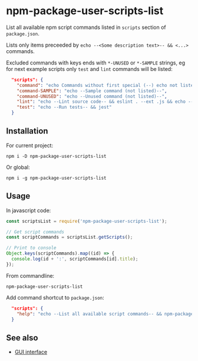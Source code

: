 # npm-package-user-scripts-list

List all available npm script commands listed in `scripts` section of
`package.json`.

Lists only items preceeded by `echo --<Some description text>-- && <...>`
commands.

Excluded commands with keys ends with `*-UNUSED` or `*-SAMPLE` strings, eg for
next example scripts only `test` and `lint` commands will be listed:

```json
  "scripts": {
    "command": "echo Commands without first special (--) echo not listed",
    "command-SAMPLE": "echo --Sample command (not listed)--",
    "command-UNUSED": "echo --Unused command (not listed)--",
    "lint": "echo --Lint source code-- && eslint . --ext .js && echo --No JS problems found--",
    "test": "echo --Run tests-- && jest"
  }
```

## Installation

For current project:

```shell
npm i -D npm-package-user-scripts-list
```
Or global:
```shell
npm i -g npm-package-user-scripts-list
```

## Usage

In javascript code:

```js
const scriptsList = require('npm-package-user-scripts-list');

// Get script commands
const scriptCommands = scriptsList.getScripts();

// Print to console
Object.keys(scriptCommands).map((id) => {
  console.log(id + ':', scriptCommands[id].title);
});
```

From commandline:
```shell
npm-package-user-scripts-list
```

Add command shortcut to `package.json`:
```json
  "scripts": {
    "help": "echo --List all available script commands-- && npm-package-user-scripts-list"
  }
```

## See also

- [GUI interface](https://github.com/lilliputten/npm-package-user-scripts-gui)
